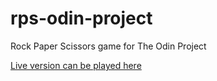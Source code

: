 # rps-odin-project
Rock Paper Scissors game for The Odin Project

[Live version can be played here](https://cgardn.github.io/rps-odin-project)
